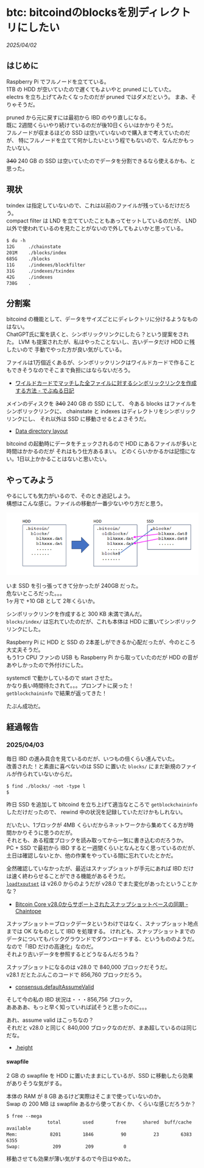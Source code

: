# btc: bitcoindのblocksを別ディレクトリにしたい

_2025/04/02_

## はじめに

Raspberry Pi でフルノードを立てている。  
1TB の HDD が空いていたので遅くてもよいやと pruned にしていた。  
electrs を立ち上げてみたくなったのだが pruned ではダメだという。
まあ、そりゃそうだ。

pruned から元に戻すには最初から IBD のやり直しになる。  
既に 2週間くらいやり続けているのだが後10日くらいはかかりそうだ。  
フルノードが収まるほどの SSD は空いていないので購入まで考えていたのだが、
特にフルノードを立てて何かしたいという程でもないので、なんだかもったいない。

~~340~~ 240 GB の SSD は空いていたのでデータを分割できるなら使えるかも、と思った。

## 現状

txindex は指定していないので、これは以前のファイルが残っているだけだろう。  
compact filter は LND を立てていたこともあってセットしているのだが、
LND 以外で使われているのを見たことがないので外してもよいかと思っている。

```console
$ du -h
12G     ./chainstate
201M    ./blocks/index
685G    ./blocks
11G     ./indexes/blockfilter
31G     ./indexes/txindex
42G     ./indexes
738G    .
```

## 分割案

bitcoind の機能として、データをサイズごとにディレクトリに分けるようなものはない。  
ChatGPT氏に案を訊くと、シンボリックリンクにしたら？という提案をされた。
LVM も提案されたが、私はやったことないし、古いデータだけ HDD に残したいので
手動でやった方が良い気がしている。

ファイルは1万個近くあるが、シンボリックリンクはワイルドカードで作ることもできそうなのでそこまで負担にはならないだろう。

* [ワイルドカードでマッチした全ファイルに対するシンボリックリンクを作成する方法 - でぶぬる日記](https://aquarla.hatenadiary.org/entry/20121206/1354784935)

メインのディスクを ~~340~~ 240 GB の SSD にして、
今ある blocks はファイルをシンボリックリンクに、
chainstate と indexes はディレクトリをシンボリックリンクにし、
それ以外は SSD に移動させるとよさそうだ。

* [Data directory layout](https://github.com/bitcoin/bitcoin/blob/v28.1/doc/files.md#data-directory-layout)

bitcoind の起動時にデータをチェックされるので HDD にあるファイルが多いと時間はかかるのだが
それはもう仕方あるまい。
どのくらいかかるかは記憶にない。1日以上かかることはないと思いたい。

## やってみよう

やるにしても気力がいるので、そのとき追記しよう。  
構想はこんな感じ。ファイルの移動が一番少ないやり方だと思う。

![image](images/20250402a-1.png)

いま SSD を引っ張ってきて分かったが 240GB だった。  
危ないところだった。。。  
1ヶ月で +10 GB として 2年くらいか。

シンボリックリンクを作成すると 300 KB 未満で済んだ。  
`blocks/index/` は忘れていたのだが、これも本体は HDD に置いてシンボリックリンクにした。

Raspberry Pi に HDD と SSD の 2本差しができるか心配だったが、今のところ大丈夫そうだ。  
もう1つ CPU ファンの USB も Raspberry Pi から取っていたのだが HDD の音があやしかったので外付けにした。

systemctl で動かしているので start させた。  
かなり長い時間待たされて。。。プロンプトに戻った！  
`getblockchaininfo` で結果が返ってきた！

たぶん成功だ。

## 経過報告

### 2025/04/03

毎日 IBD の進み具合を見ているのだが、いつもの倍くらい進んでいた。  
改善された！と素直に喜べないのは SSD に置いた `blocks/` にまだ新規のファイルが作られていないからだ。

```console
$ find ./blocks/ -not -type l
$
```

昨日 SSD を追加して bitcoind を立ち上げて適当なところで `getblockchaininfo` しただけだったので、
rewind 中の状況を記録していただけかもしれない。

だいたい、1ブロックが 4MB くらいだからネットワークから集めてくる方が時間かかりそうに思うのだが。  
それとも、ある程度ブロックを読み取ってから一気に書き込むのだろうか。  
PC + SSD で最初から IBD すると一週間くらいとなんとなく思っているのだが、
土日は確認しないとか、他の作業をやっている間に忘れていたとかだ。  

全然確認していなかったが、最近はスナップショットが手元にあれば IBD だけは速く終わらせることができる機能があるそうだ。  
[`loadtxoutset`](https://bitcoincore.org/en/doc/26.0.0/rpc/blockchain/loadtxoutset/) は v26.0 からのようだが v28.0 でまた変化があったということかな？

* [Bitcoin Core v28.0からサポートされたスナップショットベースの同期 - Chaintope](https://www.chaintope.com/pickup_topics/126452/)

スナップショット＝ブロックデータというわけではなく、スナップショット地点までは OK なものとして IBD を処理する。
けれども、スナップショットまでのデータについてもバックグラウンドでダウンロードする、というもののようだ。  
なので「IBD だけの高速化」なのだ。  
それより古いデータを参照するとどうなるんだろうね？

スナップショットになるのは v28.0 で 840,000 ブロックだそうだ。  
v28.1 だとたぶんこのコードで 856,760 ブロックだろう。

* [consensus.defaultAssumeValid](https://github.com/bitcoin/bitcoin/blob/v28.1/src/kernel/chainparams.cpp#L119)

そして今の私の IBD 状況は・・・856,756 ブロック。  
ああああ、もっと早く知っていれば試そうと思ったのに。。。

あれ、assume valid はこっちなの？  
それだと v28.0 と同じく 840,000 ブロックなのだが、まあ超しているのは同じだな。

* [.height](https://github.com/bitcoin/bitcoin/blob/v28.1/src/kernel/chainparams.cpp#L188)

#### swapfile

2 GB の swapfile を HDD に置いたままにしているが、SSD に移動したら効果がありそうな気がする。

本体の RAM が 8 GB あるけど実際はそこまで使っていないのか。  
Swap の 200 MB は swapfile あるから使っておくか、くらいな感じだろうか？

```console
$ free --mega
               total        used        free      shared  buff/cache   available
Mem:            8201        1846          90          23        6383        6355
Swap:            209         209           0
```

移動させても効果が薄い気がするので今日はやめた。
